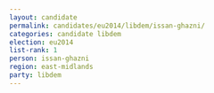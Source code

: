 ```yaml
---
layout: candidate
permalink: candidates/eu2014/libdem/issan-ghazni/
categories: candidate libdem
election: eu2014
list-rank: 1
person: issan-ghazni
region: east-midlands
party: libdem
---
```

